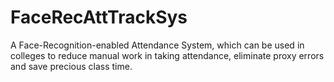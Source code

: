# FaceRecAttTrackSys
A Face-Recognition-enabled Attendance System, which can be used in colleges to reduce manual work in taking attendance, eliminate proxy errors and save precious class time.
